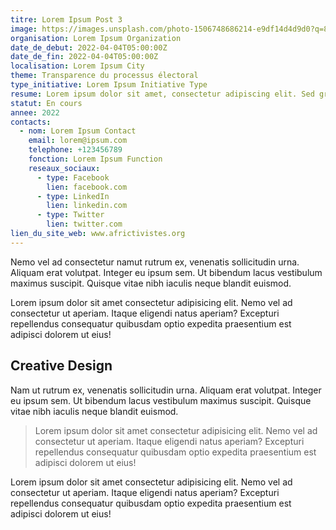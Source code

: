 ```yaml
---
titre: Lorem Ipsum Post 3
image: https://images.unsplash.com/photo-1506748686214-e9df14d4d9d0?q=80&w=2500&auto=format&fit=crop&ixlib=rb-4.0.3&ixid=M3wxMjA3fDB8MHxwaG90by1wYWdlfHx8fGVufDB8fHx8fA%3D%3D
organisation: Lorem Ipsum Organization
date_de_debut: 2022-04-04T05:00:00Z
date_de_fin: 2022-04-04T05:00:00Z
localisation: Lorem Ipsum City
theme: Transparence du processus électoral
type_initiative: Lorem Ipsum Initiative Type
resume: Lorem ipsum dolor sit amet, consectetur adipiscing elit. Sed gravida dui ac ante consequat tincidunt. Vestibulum ante ipsum primis in faucibus orci luctus et ultrices posuere cubilia Curae; Nunc dapibus risus a elit pellentesque, sit amet volutpat ligula facilisis. Nullam eget justo in lacus sodales ultrices.
statut: En cours
annee: 2022
contacts:
  - nom: Lorem Ipsum Contact
    email: lorem@ipsum.com
    telephone: +123456789
    fonction: Lorem Ipsum Function
    reseaux_sociaux:
      - type: Facebook
        lien: facebook.com
      - type: LinkedIn
        lien: linkedin.com
      - type: Twitter
        lien: twitter.com
lien_du_site_web: www.africtivistes.org
---
```


Nemo vel ad consectetur namut rutrum ex, venenatis sollicitudin urna. Aliquam erat volutpat. Integer eu ipsum sem. Ut bibendum lacus vestibulum maximus suscipit. Quisque vitae nibh iaculis neque blandit euismod.

Lorem ipsum dolor sit amet consectetur adipisicing elit. Nemo vel ad consectetur ut aperiam. Itaque eligendi natus aperiam? Excepturi repellendus consequatur quibusdam optio expedita praesentium est adipisci dolorem ut eius!

## Creative Design

Nam ut rutrum ex, venenatis sollicitudin urna. Aliquam erat volutpat. Integer eu ipsum sem. Ut bibendum lacus vestibulum maximus suscipit. Quisque vitae nibh iaculis neque blandit euismod.

> Lorem ipsum dolor sit amet consectetur adipisicing elit. Nemo vel ad consectetur ut aperiam. Itaque eligendi natus aperiam? Excepturi repellendus consequatur quibusdam optio expedita praesentium est adipisci dolorem ut eius!

Lorem ipsum dolor sit amet consectetur adipisicing elit. Nemo vel ad consectetur ut aperiam. Itaque eligendi natus aperiam? Excepturi repellendus consequatur quibusdam optio expedita praesentium est adipisci dolorem ut eius!
